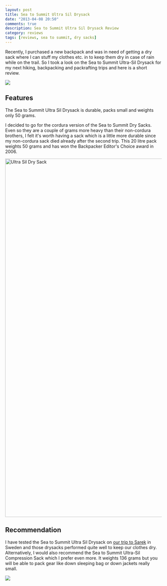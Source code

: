 ```yaml
---
layout: post
title: Sea to Summit Ultra Sil Drysack
date: "2013-04-08 20:50"
comments: true
description: Sea to Summit Ultra Sil Drysack Review
category: reviews
tags: [reviews, sea to summit, dry sacks]
---
```


Recently, I purchased a new backpack and was in need of getting a dry sack where I can stuff my clothes etc. in to keep them dry in case of rain while on the trail. So I took a look on the Sea to Summit Ultra-Sil Drysack for my next hiking, backpacking and packrafting trips and here is a short review.
   
<a href="http://amzn.to/1nUEHcS" rel="nofollow"><img src="http://farm9.staticflickr.com/8391/8619175883_3cfc41c0df_c.jpg"></a>
<!--more-->

## Features
The Sea to Summit Ultra Sil Drysack is durable, packs small and weights only 50 grams.

I decided to go for the cordura version of the Sea to Summit Dry Sacks. Even so they are a couple of grams more heavy than their non-cordura brothers, I felt it's worth having a sack which is a little more durable since my non-cordura sack died already after the second trip. This 20 litre pack weights 50 grams and has won the Backpacker Editor's Choice award in 2006.

<a href="http://amzn.to/1nUEHcS" rel="nofollow"><img src="http://farm9.staticflickr.com/8108/8620278682_55fda415f7_c.jpg" width="1150" alt="Ultra Sil Dry Sack"></a>

## Recommendation
I have tested the Sea to Summit Ultra Sil Drysack on <a href="http://hikeventures.com/hiking-and-packrafting-in-sarek-day-1/" target="_self">our trip to Sarek</a> in Sweden and those drysacks performed quite well to keep our clothes dry. Alternatively, I would also recommend the Sea to Summit Ultra-Sil Compression Sack which I prefer even more. It weights 136 grams but you will be able to pack gear like down sleeping bag or down jackets really small.

<a rel="nofollow" href="http://www.amazon.com/gp/product/B0045D67CS/ref=as_li_tl?ie=UTF8&camp=1789&creative=9325&creativeASIN=B0045D67CS&linkCode=as2&tag=hikeve-20&linkId=A3MJAPE7KBNJOW6Y"><img border="0" src="http://ws-na.amazon-adsystem.com/widgets/q?_encoding=UTF8&ASIN=B0045D67CS&Format=_SL250_&ID=AsinImage&MarketPlace=US&ServiceVersion=20070822&WS=1&tag=hikeve-20" ></a><img src="http://ir-na.amazon-adsystem.com/e/ir?t=hikeve-20&l=as2&o=1&a=B0045D67CS" width="1" height="1" border="0" alt="" style="border:none !important; margin:0px !important;" />
